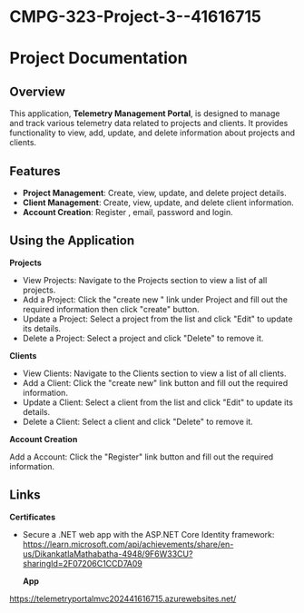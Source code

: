 # CMPG-323-Project-3--41616715
# Project Documentation

## Overview

This application, **Telemetry Management Portal**, is designed to manage and track various telemetry data related to projects and clients. It provides functionality to view, add, update, and delete information about projects and clients.

## Features

- **Project Management**: Create, view, update, and delete project details.
- **Client Management**: Create, view, update, and delete client information.
- **Account Creation**: Register , email, password and login.

## Using the Application

**Projects**

- View Projects: Navigate to the Projects section to view a list of all projects.
- Add a Project: Click the "create new " link under Project  and fill out the required information then click "create" button.
- Update a Project: Select a project from the list and click "Edit" to update its details.
- Delete a Project: Select a project and click "Delete" to remove it.

**Clients**

- View Clients: Navigate to the Clients section to view a list of all clients.
- Add a Client: Click the "create new" link button and fill out the required information.
- Update a Client: Select a client from the list and click "Edit" to update its details.
- Delete a Client: Select a client and click "Delete" to remove it.

**Account Creation**

  Add a Account: Click the "Register" link button and fill out the required information.

## Links

**Certificates**

- Secure a .NET web app with the ASP.NET Core Identity framework: https://learn.microsoft.com/api/achievements/share/en-us/DikankatlaMathabatha-4948/9F6W33CU?sharingId=2F07206C1CCD7A09

  **App**

https://telemetryportalmvc202441616715.azurewebsites.net/


